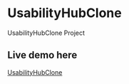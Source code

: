 # UsabilityHubClone
UsabilityHubClone Project 
## Live demo here
[UsabilityHubClone
](https://usabilityhub-soumen.netlify.app/)
